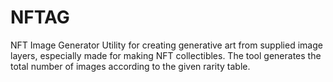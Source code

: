 # NFTAG
NFT Image Generator
Utility for creating generative art from supplied image layers, especially made for making NFT collectibles. 
The tool generates the total number of images according to the given rarity table.
